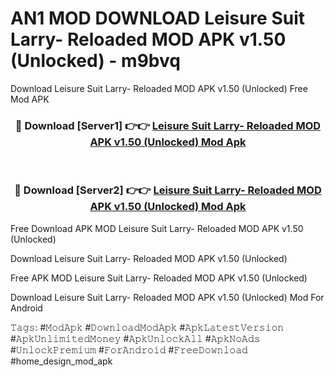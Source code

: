 # AN1 MOD DOWNLOAD Leisure Suit Larry- Reloaded MOD APK v1.50 (Unlocked) - m9bvq
Download Leisure Suit Larry- Reloaded MOD APK v1.50 (Unlocked) Free Mod APK

<div align="center">
<h3>🔴 Download [Server1] 👉👉 <a href="https://apk-comot.site?title=Leisure_Suit_Larry-_Reloaded_MOD_APK_v1.50_(Unlocked)">Leisure Suit Larry- Reloaded MOD APK v1.50 (Unlocked) Mod Apk</a></h3><br>

<h3>🔴 Download [Server2] 👉👉 <a href="https://apk-comot.site?title=Leisure_Suit_Larry-_Reloaded_MOD_APK_v1.50_(Unlocked)">Leisure Suit Larry- Reloaded MOD APK v1.50 (Unlocked) Mod Apk</a></h3>
</div>


Free Download APK MOD Leisure Suit Larry- Reloaded MOD APK v1.50 (Unlocked)

Download Leisure Suit Larry- Reloaded MOD APK v1.50 (Unlocked) 

Free APK MOD Leisure Suit Larry- Reloaded MOD APK v1.50 (Unlocked) 

Download Leisure Suit Larry- Reloaded MOD APK v1.50 (Unlocked) Mod For Android

𝚃𝚊𝚐𝚜: #𝙼𝚘𝚍𝙰𝚙𝚔 #𝙳𝚘𝚠𝚗𝚕𝚘𝚊𝚍𝙼𝚘𝚍𝙰𝚙𝚔 #𝙰𝚙𝚔𝙻𝚊𝚝𝚎𝚜𝚝𝚅𝚎𝚛𝚜𝚒𝚘𝚗 #𝙰𝚙𝚔𝚄𝚗𝚕𝚒𝚖𝚒𝚝𝚎𝚍𝙼𝚘𝚗𝚎𝚢 #𝙰𝚙𝚔𝚄𝚗𝚕𝚘𝚌𝚔𝙰𝚕𝚕 #𝙰𝚙𝚔𝙽𝚘𝙰𝚍𝚜 #𝚄𝚗𝚕𝚘𝚌𝚔𝙿𝚛𝚎𝚖𝚒𝚞𝚖 #𝙵𝚘𝚛𝙰𝚗𝚍𝚛𝚘𝚒𝚍 #𝙵𝚛𝚎𝚎𝙳𝚘𝚠𝚗𝚕𝚘𝚊𝚍 #home_design_mod_apk